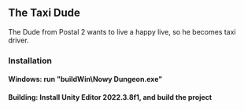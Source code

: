 ## The Taxi Dude
The Dude from Postal 2 wants to live a happy live, so he becomes taxi driver.


### Installation

#### Windows: run "buildWin\Nowy Dungeon.exe"

#### Building: Install Unity Editor 2022.3.8f1, and build the project
